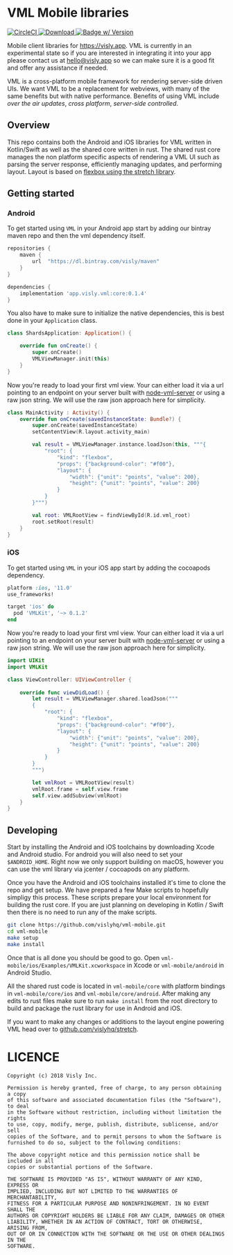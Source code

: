 # VML Mobile libraries
[![CircleCI](https://circleci.com/gh/vislyhq/vml-mobile.svg?style=svg)](https://circleci.com/gh/vislyhq/vml-mobile)[ ![Download](https://api.bintray.com/packages/visly/maven/android-vml-client/images/download.svg) ](https://bintray.com/visly/maven/android-vml-client)[![Badge w/ Version](https://cocoapod-badges.herokuapp.com/v/VMLKit/badge.png)](https://cocoadocs.org/docsets/VMLKit)

Mobile client libraries for https://visly.app. VML is currently in an experimental state so if you are interested in integrating it into your app please contact us at hello@visly.app so we can make sure it is a good fit and offer any assistance if needed.

VML is a cross-platform mobile framework for rendering server-side driven UIs. We want VML to be a replacement for webviews, with many of the same benefits but with native performance. Benefits of using VML include *over the air updates*, *cross platform*, *server-side controlled*.

## Overview
This repo contains both the Android and iOS libraries for VML written in Kotlin/Swift as well as the shared core written in rust. The shared rust core manages the non platform specific aspects of rendering a VML UI such as parsing the server response, efficiently managing updates, and performing layout. Layout is based on [flexbox using the stretch library](https://github.com/vislyhq/stretch).

## Getting started
### Android
To get started using `VML` in your Android app start by adding our bintray maven repo and then the vml dependency itself.

```groovy
repositories {
    maven {
        url  "https://dl.bintray.com/visly/maven"
    }
}

dependencies {
    implementation 'app.visly.vml:core:0.1.4'
}
```

You also have to make sure to initialize the native dependencies, this is best done in your `Application` class.

```kotlin
class ShardsApplication: Application() {

    override fun onCreate() {
        super.onCreate()
        VMLViewManager.init(this)
    }
}
```

Now you're ready to load your first vml view. Your can either load it via a url pointing to an endpoint on your server built with [node-vml-server](https://github.com/vislyhq/node-vml-server) or using a raw json string. We will use the raw json approach here for simplicity.

```kotlin
class MainActivity : Activity() {
    override fun onCreate(savedInstanceState: Bundle?) {
        super.onCreate(savedInstanceState)
        setContentView(R.layout.activity_main)

        val result = VMLViewManager.instance.loadJson(this, """{
            "root": {
                "kind": "flexbox",
                "props": {"background-color": "#f00"},
                "layout": {
                    "width": {"unit": "points", "value": 200},
                    "height": {"unit": "points", "value": 200}
                }
            }
        }""")

        val root: VMLRootView = findViewById(R.id.vml_root)
        root.setRoot(result)
    }
}
```

### iOS
To get started using `VML` in your iOS app start by adding the cocoapods dependency.

```ruby
platform :ios, '11.0'
use_frameworks!

target 'ios' do
  pod 'VMLKit', '~> 0.1.2'
end
```

Now you're ready to load your first vml view. Your can either load it via a url pointing to an endpoint on your server built with [node-vml-server](https://github.com/vislyhq/node-vml-server) or using a raw json string. We will use the raw json approach here for simplicity.

```swift
import UIKit
import VMLKit

class ViewController: UIViewController {
    
    override func viewDidLoad() {
        let result = VMLViewManager.shared.loadJson("""
        {
            "root": {
                "kind": "flexbox",
                "props": {"background-color": "#f00"},
                "layout": {
                    "width": {"unit": "points", "value": 200},
                    "height": {"unit": "points", "value": 200}
                }
            }
        }
        """)

        let vmlRoot = VMLRootView(result)
        vmlRoot.frame = self.view.frame
        self.view.addSubview(vmlRoot)
    }
}
```

## Developing
Start by installing the Android and iOS toolchains by downloading Xcode and Android studio. For android you will also need to set your `$ANDROID_HOME`. Right now we only support building on macOS, however you can use the vml library via jcenter / cocoapods on any platform.

Once you have the Android and iOS toolchains installed it's time to clone the repo and get setup. We have prepared a few Make scripts to hopefully simpligy this process. These scripts prepare your local environment for building the rust core. If you are just planning on developing in Kotlin / Swift then there is no need to run any of the make scripts.

```bash
git clone https://github.com/vislyhq/vml-mobile.git
cd vml-mobile
make setup
make install
```

Once that is all done you should be good to go. Open `vml-mobile/ios/Examples/VMLKit.xcworkspace` in Xcode or `vml-mobile/android` in Android Studio.

All the shared rust code is located in `vml-mobile/core` with platform bindings in `vml-mobile/core/ios` and `vml-mobile/core/android`. After making any edits to rust files make sure to run `make install` from the root directory to build and package the rust library for use in Android and iOS.

If you want to make any changes or additions to the layout engine powering VML head over to [github.com/vislyhq/stretch](https://github.com/vislyhq/stretch).

# LICENCE
```
Copyright (c) 2018 Visly Inc.

Permission is hereby granted, free of charge, to any person obtaining a copy
of this software and associated documentation files (the "Software"), to deal
in the Software without restriction, including without limitation the rights
to use, copy, modify, merge, publish, distribute, sublicense, and/or sell
copies of the Software, and to permit persons to whom the Software is
furnished to do so, subject to the following conditions:

The above copyright notice and this permission notice shall be included in all
copies or substantial portions of the Software.

THE SOFTWARE IS PROVIDED "AS IS", WITHOUT WARRANTY OF ANY KIND, EXPRESS OR
IMPLIED, INCLUDING BUT NOT LIMITED TO THE WARRANTIES OF MERCHANTABILITY,
FITNESS FOR A PARTICULAR PURPOSE AND NONINFRINGEMENT. IN NO EVENT SHALL THE
AUTHORS OR COPYRIGHT HOLDERS BE LIABLE FOR ANY CLAIM, DAMAGES OR OTHER
LIABILITY, WHETHER IN AN ACTION OF CONTRACT, TORT OR OTHERWISE, ARISING FROM,
OUT OF OR IN CONNECTION WITH THE SOFTWARE OR THE USE OR OTHER DEALINGS IN THE
SOFTWARE.
```
